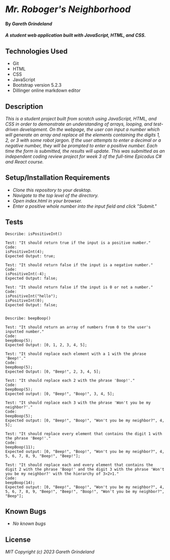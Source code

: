 # _Mr. Roboger's Neighborhood_

#### By _**Gareth Grindeland**_

#### _A student web application built with JavaScript, HTML, and CSS._

## Technologies Used

* Git
* HTML
* CSS
* JavaScript
* Bootstrap version 5.2.3
* Dillinger online markdown editor

## Description

_This is a student project built from scratch using JavaScript, HTML, and CSS in order to demonstrate an understanding of arrays, looping, and test-driven development. On the webpage, the user can input a number which will generate an array and replace all the elements containing the digits 1, 2, or 3 with some robot jargon. If the user attempts to enter a decimal or a negative number, they will be prompted to enter a positive number. Each time the form is submitted, the results will update. This was submitted as an independent coding review project for week 3 of the full-time Epicodus C# and React course._

## Setup/Installation Requirements

* _Clone this repository to your desktop._
* _Navigate to the top level of the directory._
* _Open index.html in your browser._
* _Enter a positive whole number into the input field and click "Submit."_

## Tests
```
Describe: isPositiveInt()

Test: "It should return true if the input is a positive number."
Code: 
isPositiveInt(4);
Expected Output: true;

Test: "It should return false if the input is a negative number."
Code: 
isPositiveInt(-4);
Expected Output: false;

Test: "It should return false if the input is 0 or not a number."
Code: 
isPositiveInt("hello");
isPositiveInt(0);
Expected Output: false;


Describe: beepBoop()

Test: "It should return an array of numbers from 0 to the user's inputted number."
Code: 
beepBoop(5);
Expected Output: [0, 1, 2, 3, 4, 5];

Test: "It should replace each element with a 1 with the phrase 'Beep!'."
Code:
beepBoop(5);
Expected Output: [0, "Beep!", 2, 3, 4, 5];

Test: "It should replace each 2 with the phrase 'Boop!'."
Code:
beepBoop(5);
Expected output: [0, "Beep!", "Boop!", 3, 4, 5];

Test: "It should replace each 3 with the phrase 'Won't you be my neighbor?'."
Code:
beepBoop(5);
Expected output: [0, "Beep!", "Boop!", "Won't you be my neighbor?", 4, 5];

Test: "It should replace every element that contains the digit 1 with the phrase 'Beep!'."
Code:
beepBoop(11);
Expected output: [0, "Beep!", "Boop!", "Won't you be my neighbor?", 4, 5, 6, 7, 8, 9, "Beep!", "Beep!"];

Test: "It should replace each and every element that contains the digit 2 with the phrase 'Boop!' and the digit 3 with the phrase 'Won't you be my neighbor?' with the hierarchy of 3>2>1."
Code:
beepBoop(14);
Expected output: [0, "Beep!", "Boop!", "Won't you be my neighbor?", 4, 5, 6, 7, 8, 9, "Beep!", "Beep!", "Boop!", "Won't you be my neighbor?", "Beep"];
```

## Known Bugs

* _No known bugs_

## License

_MIT_
_Copyright (c) 2023 Gareth Grindeland_

